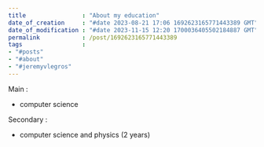```yaml
---
title                : "About my education"
date_of_creation     : "#date 2023-08-21 17:06 1692623165771443389 GMT"
date_of_modification : "#date 2023-11-15 12:20 1700036405502184887 GMT"
permalink            : /post/1692623165771443389
tags                 : 
- "#posts"
- "#about"
- "#jeremyvlegros"
---
```


Main : 
- computer science

Secondary :
- computer science and physics (2 years)
